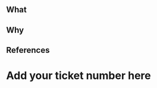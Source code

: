 ## What
<!--
* Describe the problem(s) that these changes resolve, if applicable.
* Describe the results of these changes, and what they mean to the reviewer.
* Be concise and use bullet points.
-->

## Why
<!--
* Provide justifications for the change (e.g. business case).
* Describe why these changes were made and how they fix the problem.
* Be concise and use bullet points.
-->

## References
# Add your ticket number here
<!-- 
* Link to other supporting documents
  - Jira Tickets
  - Github issues
  - documentation
  - additional context (e.g. stackoverflow)
* Use `closes #123` or `fixes #123`, as necessary.
-->
